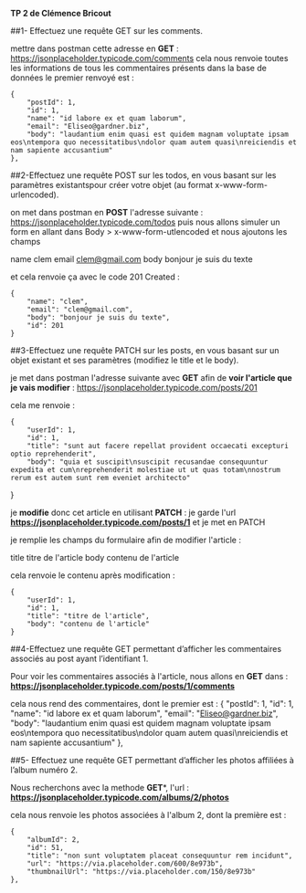 **TP 2 de Clémence Bricout**

##1- Effectuez une requête GET sur les comments.

mettre dans postman cette adresse en **GET**  :
https://jsonplaceholder.typicode.com/comments 
cela nous renvoie toutes les informations de tous les commentaires présents dans la base de données
le premier renvoyé est :     

    {
        "postId": 1,
        "id": 1,
        "name": "id labore ex et quam laborum",
        "email": "Eliseo@gardner.biz",
        "body": "laudantium enim quasi est quidem magnam voluptate ipsam eos\ntempora quo necessitatibus\ndolor quam autem quasi\nreiciendis et nam sapiente accusantium"
    },



##2-Effectuez une requête POST sur les todos, en vous basant sur les paramètres existantspour créer votre objet (au format x-www-form-urlencoded).

on met dans postman en **POST** l'adresse suivante :
https://jsonplaceholder.typicode.com/todos
puis nous allons simuler un form en allant dans Body > x-www-form-utlencoded et nous ajoutons les champs 

name  clem 
email clem@gmail.com
body bonjour je suis du texte

et cela renvoie ça avec le code 201 Created :

    {
        "name": "clem",
        "email": "clem@gmail.com",
        "body": "bonjour je suis du texte",
        "id": 201
    }



##3-Effectuez une requête PATCH sur les posts, en vous basant sur un objet existant et ses paramètres (modifiez le title et le body).

je met dans postman l'adresse suivante avec **GET** afin de **voir l'article que je vais modifier** :
https://jsonplaceholder.typicode.com/posts/201

cela me renvoie :

    {
        "userId": 1,
        "id": 1,
        "title": "sunt aut facere repellat provident occaecati excepturi optio reprehenderit",
        "body": "quia et suscipit\nsuscipit recusandae consequuntur expedita et cum\nreprehenderit molestiae ut ut quas totam\nnostrum rerum est autem sunt rem eveniet architecto"
}

je **modifie** donc cet article en utilisant **PATCH** :
je garde l'url **https://jsonplaceholder.typicode.com/posts/1** et je met en PATCH 

je remplie les champs du formulaire afin de modifier l'article :

title   titre de l'article
body    contenu de l'article

cela renvoie le contenu après modification :

    {
        "userId": 1,
        "id": 1,
        "title": "titre de l'article",
        "body": "contenu de l'article"
    }

##4-Effectuez une requête GET permettant d’afficher les commentaires associés au post ayant l’identifiant 1.

Pour voir les commentaires associés à l'article, nous allons en **GET** dans : 
**https://jsonplaceholder.typicode.com/posts/1/comments**

cela nous rend des commentaires, dont le premier est :
    {
        "postId": 1,
        "id": 1,
        "name": "id labore ex et quam laborum",
        "email": "Eliseo@gardner.biz",
        "body": "laudantium enim quasi est quidem magnam voluptate ipsam eos\ntempora quo necessitatibus\ndolor quam autem quasi\nreiciendis et nam sapiente accusantium"
    },

##5- Effectuez une requête GET permettant d’afficher les photos affiliées à l’album numéro 2.

Nous recherchons avec la methode **GET***, l'url :
**https://jsonplaceholder.typicode.com/albums/2/photos**

cela nous renvoie les photos associées à l'album 2, dont la première est :

    {
        "albumId": 2,
        "id": 51,
        "title": "non sunt voluptatem placeat consequuntur rem incidunt",
        "url": "https://via.placeholder.com/600/8e973b",
        "thumbnailUrl": "https://via.placeholder.com/150/8e973b"
    },
